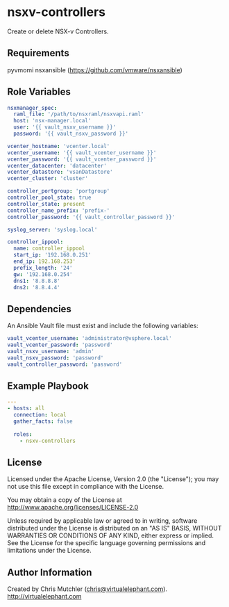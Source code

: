 nsxv-controllers
=========

Create or delete NSX-v Controllers.

Requirements
------------

pyvmomi
nsxansible (https://github.com/vmware/nsxansible)

Role Variables
--------------

```yaml
nsxmanager_spec:
  raml_file: '/path/to/nsxraml/nsxvapi.raml'
  host: 'nsx-manager.local'
  user: '{{ vault_nsxv_username }}'
  password: '{{ vault_nsxv_password }}'

vcenter_hostname: 'vcenter.local'
vcenter_username: '{{ vault_vcenter_username }}'
vcenter_password: '{{ vault_vcenter_password }}'
vcenter_datacenter: 'datacenter'
vcenter_datastore: 'vsanDatastore'
vcenter_cluster: 'cluster'

controller_portgroup: 'portgroup'
controller_pool_state: true
controller_state: present
controller_name_prefix: 'prefix-'
controller_password: '{{ vault_controller_password }}'

syslog_server: 'syslog.local'

controller_ippool:
  name: controller_ippool
  start_ip: '192.168.0.251'
  end_ip: 192.168.253'
  prefix_length: '24'
  gw: '192.168.0.254'
  dns1: '8.8.8.8'
  dns2: '8.8.4.4'
```

Dependencies
------------

An Ansible Vault file must exist and include the following variables:

```yaml
vault_vcenter_username: 'administrator@vsphere.local'
vault_vcenter_password: 'password'
vault_nsxv_username: 'admin'
vault_nsxv_password: 'password'
vault_controller_password: 'password'
```

Example Playbook
----------------

```yaml
---
- hosts: all
  connection: local
  gather_facts: false
  
  roles:
    - nsxv-controllers
```

License
-------

Licensed under the Apache License, Version 2.0 (the "License");
you may not use this file except in compliance with the License.

You may obtain a copy of the License at
   http://www.apache.org/licenses/LICENSE-2.0

Unless required by applicable law or agreed to in writing, software
distributed under the License is distributed on an "AS IS" BASIS,
WITHOUT WARRANTIES OR CONDITIONS OF ANY KIND, either express or implied.
See the License for the specific language governing permissions and
limitations under the License.

Author Information
------------------

Created by Chris Mutchler (chris@virtualelephant.com). http://virtualelephant.com
